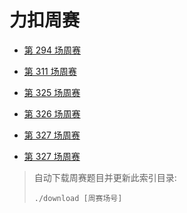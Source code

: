 # 力扣周赛

- [第 294 场周赛](294)

- [第 311 场周赛](311)

- [第 325 场周赛](325)

- [第 326 场周赛](326)

- [第 327 场周赛](327)

- [第 327 场周赛](328)

> 自动下载周赛题目并更新此索引目录:
> ```shell
> ./download [周赛场号]
> ```
